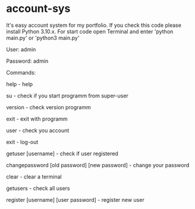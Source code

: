 # account-sys

It's easy account system for my portfolio.
If you check this code please install Python 3.10.x.
For start code open Terminal and enter 'python main.py' or 'python3 main.py'

User: admin

Password: admin

Commands:

help - help

su - check if you start programm from super-user

version - check version programm

exit - exit with programm

user - check you account

exit - log-out

getuser [username] - check if user registered

changepassword [old password] [new password] - change your password

clear - clear a terminal

getusers - check all users

register [username] [user password] - register new user
